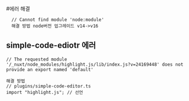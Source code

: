 #에러 해결

```
  // Cannot find module 'node:module'
  해결 방법 node버전 업그레이드 v14->v16
```

## simple-code-ediotr 에러

```
// The requested module '/_nuxt/node_modules/highlight.js/lib/index.js?v=24169448' does not provide an export named 'default'

해결 방법
// plugins/simple-code-editor.ts
import "highlight.js"; // 선언
```
